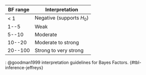 | BF range | Interpretation                     |
|----------|------------------------------------|
| < 1      | Negative (supports $H_0$)          |
| 1--5     | Weak                               |
| 5--10    | Moderate                           |
| 10--20   | Moderate to strong                 |
| 20--100  | Strong to very strong              |

: @goodman1999 interpretation guidelines for Bayes Factors. {#tbl-inference-jeffreys}
